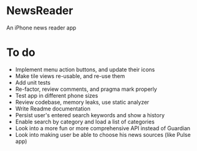# NewsReader
An iPhone news reader app

# To do
- Implement menu action buttons, and update their icons
- Make tile views re-usable, and re-use them
- Add unit tests
- Re-factor, review comments, and pragma mark properly
- Test app in different phone sizes
- Review codebase, memory leaks, use static analyzer
- Write Readme documentation
- Persist user's entered search keywords and show a history
- Enable search by category and load a list of categories
- Look into a more fun or more comprehensive API instead of Guardian
- Look into making user be able to choose his news sources (like Pulse app)